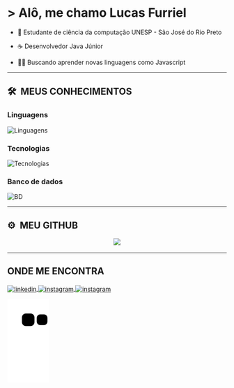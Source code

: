 # > Alô, me chamo Lucas Furriel</h1>


- 📖 Estudante de ciência da computação UNESP - São José do Rio Preto 

- ☕ Desenvolvedor Java Júnior

- 👨‍💻 Buscando aprender novas linguagens como Javascript

---

## 🛠 &nbsp;MEUS CONHECIMENTOS
### Linguagens
![Linguagens](https://skillicons.dev/icons?i=java,c,perl)

### Tecnologias
![Tecnologias](https://skillicons.dev/icons?i=aws,spring,docker,jenkins,kafka,postman,git,maven)

### Banco de dados
![BD](https://skillicons.dev/icons?i=postgres,mysql)

---

## ⚙️ &nbsp;MEU GITHUB


<p align="center">
  <img height="180em" src="https://github-readme-stats.vercel.app/api/top-langs/?username=lfurriel&layout=compact&langs_count=7&theme=outrun&exclude_repo=Trabalho-Calculo&count_private=false"/>
</p>

---

## ONDE ME ENCONTRA

<a href="https://www.linkedin.com/in/lucas-furriel-rodrigues-97a75020b/" target="_blank">
  <img align="center" src="https://img.shields.io/badge/LinkedIn-0077B5?style=for-the-badge&logo=linkedin&logoColor=white" alt="linkedin"/>
</a>
<a href="https://www.instagram.com/fufurrii/" target="_blank">
 <img align="center" src="https://img.shields.io/badge/Instagram-E4405F?style=for-the-badge&logo=instagram&logoColor=white" alt="instagram"/>
</a>
<a href="https://github.com/Lfurriel" target="_blank">
 <img align="center" src="https://img.shields.io/badge/GitHub-100000?style=for-the-badge&logo=github&logoColor=white" alt="instagram"/>
</a>
</p>

![snake gif](https://github.com/Lfurriel/Lfurriel/blob/output/github-contribution-grid-snake.svg)
